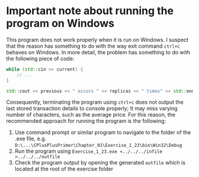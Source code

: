 # Important note about running the program on Windows

This program does not work properly when it is run on Windows. I suspect that the reason has something to do with the way exit command ```ctrl+c``` behaves on Windows. In more detail, the problem has something to do with the following piece of code:

```cpp
while (std::cin >> current) {
	// ...
}

std::cout << previous << " occurs " << replicas << " times" << std::endl; // <-- This line is not outputted properly
```

Consequently, terminating the program using ```ctrl+c``` does not output the last stored transaction details to console properly; It may miss varying number of characters, such as the average price. For this reason, the recommended approach for running the program is the following:

1. Use command prompt or similar program to navigate to the folder of the .exe file, e.g. ```D:\...\CPlusPlusPrimer\Chapter_01\Exercise_1_23\bin\Win32\Debug```
2. Run the program using ```Exercise_1_23.exe <../../../infile >../../../outfile```
3. Check the program output by opening the generated ```outfile``` which is located at the root of the exercise folder
